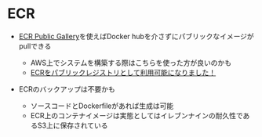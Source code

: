 # ECR

- [ECR Public Gallery](https://gallery.ecr.aws/)を使えばDocker hubを介さずにパブリックなイメージがpullできる
  - AWS上でシステムを構築する際はこちらを使った方が良いのかも
  - [ECRをパブリックレジストリとして利用可能になりました！](https://dev.classmethod.jp/articles/ecr-public-registry/)

- ECRのバックアップは不要かも
  - ソースコードとDockerfileがあれば生成は可能
  - ECR上のコンテナイメージは実態としてはイレブンナインの耐久性であるS3上に保存されている